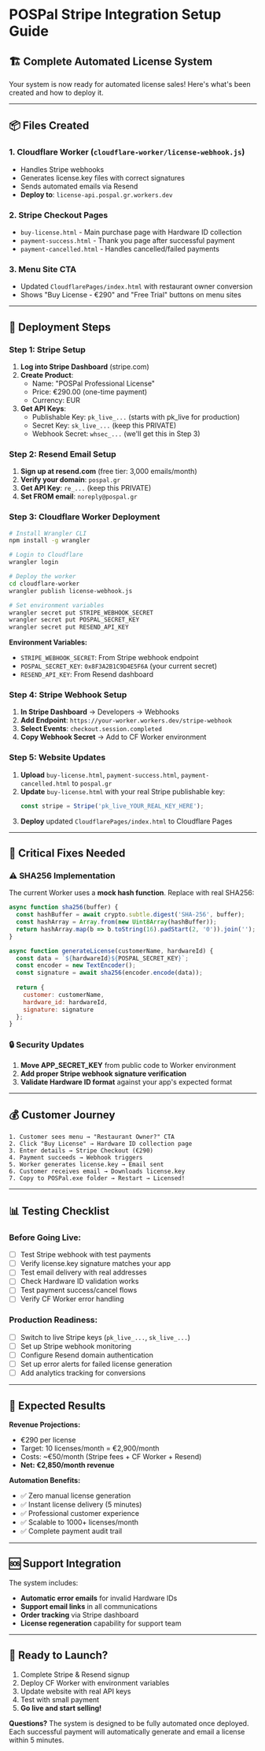 # POSPal Stripe Integration Setup Guide

## 🏗️ Complete Automated License System

Your system is now ready for automated license sales! Here's what's been created and how to deploy it.

---

## 📦 Files Created

### **1. Cloudflare Worker** (`cloudflare-worker/license-webhook.js`)
- Handles Stripe webhooks
- Generates license.key files with correct signatures
- Sends automated emails via Resend
- **Deploy to**: `license-api.pospal.gr.workers.dev`

### **2. Stripe Checkout Pages**
- `buy-license.html` - Main purchase page with Hardware ID collection
- `payment-success.html` - Thank you page after successful payment
- `payment-cancelled.html` - Handles cancelled/failed payments

### **3. Menu Site CTA**
- Updated `CloudflarePages/index.html` with restaurant owner conversion
- Shows "Buy License - €290" and "Free Trial" buttons on menu sites

---

## 🚀 Deployment Steps

### **Step 1: Stripe Setup**
1. **Log into Stripe Dashboard** (stripe.com)
2. **Create Product**:
   - Name: "POSPal Professional License"
   - Price: €290.00 (one-time payment)
   - Currency: EUR
3. **Get API Keys**:
   - Publishable Key: `pk_live_...` (starts with pk_live for production)
   - Secret Key: `sk_live_...` (keep this PRIVATE)
   - Webhook Secret: `whsec_...` (we'll get this in Step 3)

### **Step 2: Resend Email Setup**
1. **Sign up at resend.com** (free tier: 3,000 emails/month)
2. **Verify your domain**: `pospal.gr`
3. **Get API Key**: `re_...` (keep this PRIVATE)
4. **Set FROM email**: `noreply@pospal.gr`

### **Step 3: Cloudflare Worker Deployment**
```bash
# Install Wrangler CLI
npm install -g wrangler

# Login to Cloudflare
wrangler login

# Deploy the worker
cd cloudflare-worker
wrangler publish license-webhook.js

# Set environment variables
wrangler secret put STRIPE_WEBHOOK_SECRET
wrangler secret put POSPAL_SECRET_KEY
wrangler secret put RESEND_API_KEY
```

**Environment Variables:**
- `STRIPE_WEBHOOK_SECRET`: From Stripe webhook endpoint
- `POSPAL_SECRET_KEY`: `0x8F3A2B1C9D4E5F6A` (your current secret)
- `RESEND_API_KEY`: From Resend dashboard

### **Step 4: Stripe Webhook Setup**
1. **In Stripe Dashboard** → Developers → Webhooks
2. **Add Endpoint**: `https://your-worker.workers.dev/stripe-webhook`
3. **Select Events**: `checkout.session.completed`
4. **Copy Webhook Secret** → Add to CF Worker environment

### **Step 5: Website Updates**
1. **Upload** `buy-license.html`, `payment-success.html`, `payment-cancelled.html` to `pospal.gr`
2. **Update** `buy-license.html` with your real Stripe publishable key:
   ```javascript
   const stripe = Stripe('pk_live_YOUR_REAL_KEY_HERE');
   ```
3. **Deploy** updated `CloudflarePages/index.html` to Cloudflare Pages

---

## 🔧 Critical Fixes Needed

### **⚠️ SHA256 Implementation**
The current Worker uses a **mock hash function**. Replace with real SHA256:

```javascript
async function sha256(buffer) {
  const hashBuffer = await crypto.subtle.digest('SHA-256', buffer);
  const hashArray = Array.from(new Uint8Array(hashBuffer));
  return hashArray.map(b => b.toString(16).padStart(2, '0')).join('');
}

async function generateLicense(customerName, hardwareId) {
  const data = `${hardwareId}${POSPAL_SECRET_KEY}`;
  const encoder = new TextEncoder();
  const signature = await sha256(encoder.encode(data));
  
  return {
    customer: customerName,
    hardware_id: hardwareId,
    signature: signature
  };
}
```

### **🔒 Security Updates**
1. **Move APP_SECRET_KEY** from public code to Worker environment
2. **Add proper Stripe webhook signature verification**
3. **Validate Hardware ID format** against your app's expected format

---

## 💰 Customer Journey

```
1. Customer sees menu → "Restaurant Owner?" CTA
2. Click "Buy License" → Hardware ID collection page
3. Enter details → Stripe Checkout (€290)
4. Payment succeeds → Webhook triggers
5. Worker generates license.key → Email sent
6. Customer receives email → Downloads license.key
7. Copy to POSPal.exe folder → Restart → Licensed!
```

---

## 📊 Testing Checklist

### **Before Going Live:**
- [ ] Test Stripe webhook with test payments
- [ ] Verify license.key signature matches your app
- [ ] Test email delivery with real addresses
- [ ] Check Hardware ID validation works
- [ ] Test payment success/cancel flows
- [ ] Verify CF Worker error handling

### **Production Readiness:**
- [ ] Switch to live Stripe keys (`pk_live_...`, `sk_live_...`)
- [ ] Set up Stripe webhook monitoring
- [ ] Configure Resend domain authentication
- [ ] Set up error alerts for failed license generation
- [ ] Add analytics tracking for conversions

---

## 🎯 Expected Results

**Revenue Projections:**
- €290 per license
- Target: 10 licenses/month = €2,900/month
- Costs: ~€50/month (Stripe fees + CF Worker + Resend)
- **Net: €2,850/month revenue**

**Automation Benefits:**
- ✅ Zero manual license generation
- ✅ Instant license delivery (5 minutes)
- ✅ Professional customer experience  
- ✅ Scalable to 1000+ licenses/month
- ✅ Complete payment audit trail

---

## 🆘 Support Integration

The system includes:
- **Automatic error emails** for invalid Hardware IDs
- **Support email links** in all communications
- **Order tracking** via Stripe dashboard
- **License regeneration** capability for support team

---

## 🚀 Ready to Launch?

1. Complete Stripe & Resend signup
2. Deploy CF Worker with environment variables
3. Update website with real API keys
4. Test with small payment
5. **Go live and start selling!**

**Questions?** The system is designed to be fully automated once deployed. Each successful payment will automatically generate and email a license within 5 minutes.